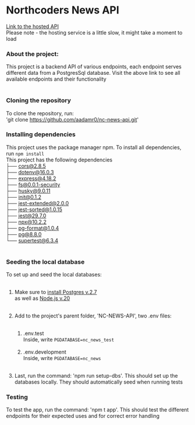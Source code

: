 # Northcoders News API

[Link to the hosted API](https://nc-news-api-ffu7.onrender.com/api)<br>
Please note - the hosting service is a little slow, it might take a moment to load<br>

### About the project:<br>

This project is a backend API of various endpoints, each endpoint serves different data from a PostgresSql database. Visit the above link to see all available endpoints and their functionality<br>
<br>

### Cloning the repository<br>

To clone the repository, run:<br>
'git clone https://github.com/aadamr0/nc-news-api.git'
<br>

### Installing dependencies <br>

This project uses the package manager npm. To install all dependencies, run `npm install` <br>
This project has the following dependencies<br>
├── cors@2.8.5 <br>
├── dotenv@16.0.3 <br>
├── express@4.18.2 <br>
├── fs@0.0.1-security <br>
├── husky@9.0.11 <br>
├── init@0.1.2 <br>
├── jest-extended@2.0.0 <br>
├── jest-sorted@1.0.15 <br>
├── jest@29.7.0 <br>
├── npx@10.2.2 <br>
├── pg-format@1.0.4 <br>
├── pg@8.8.0 <br>
└── supertest@6.3.4 <br>
<br>

### Seeding the local database <br>

To set up and seed the local databases:<br>
<br>

1. Make sure to [install Postgres v.2.7](https://postgresapp.com/downloads.html)
   <br>as well as [Node.js v.20](https://nodejs.org/en/download/)<br>
   <br>
2. Add to the project's parent folder, 'NC-NEWS-API', two .env files: <br>
   <br>

   1. .env.test<br>
      Inside, write `PGDATABASE=nc_news_test`<br>
      <br>
   2. .env.development<br>
      Inside, write `PGDATABASE=nc_news`<br>
      <br>

3. Last, run the command: 'npm run setup-dbs'. This should set up the databases locally. They should automatically seed when running tests
   <br>

### Testing<br>

To test the app, run the command: 'npm t app'. This should test the different endpoints for their expected uses and for correct error handling
